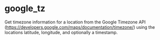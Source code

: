 google_tz
=========

Get timezone information for a location from the Google Timezone API (https://developers.google.com/maps/documentation/timezone/) using the locations latitude, longitude, and optionally a timestamp.

